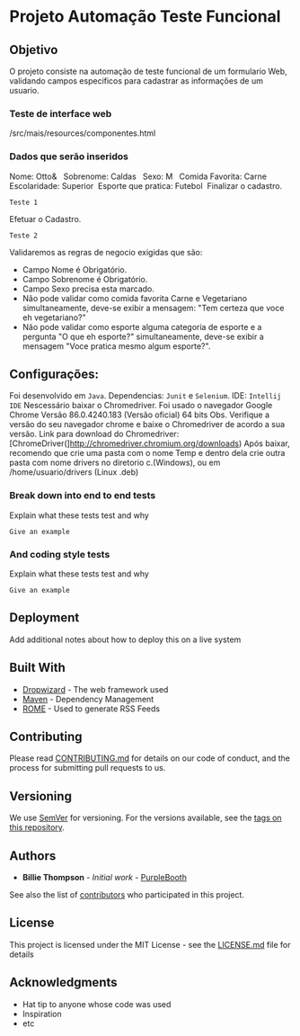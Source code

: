 # Projeto Automação Teste Funcional



## Objetivo

O projeto consiste na automação de teste funcional de um formulario Web, validando campos especificos para cadastrar as informações de um usuario.

### Teste de interface web

/src/mais/resources/componentes.html


### Dados que serão inseridos

Nome: Otto&
&nbsp;
Sobrenome: Caldas
&nbsp;
Sexo: M
&nbsp;
Comida Favorita: Carne&nbsp;
Escolaridade: Superior&nbsp;
Esporte que pratica: Futebol&nbsp;
Finalizar o cadastro.&nbsp;

```
Teste 1
```

Efetuar o Cadastro.

```
Teste 2
```

Validaremos as regras de negocio exigidas que são:
- Campo Nome é Obrigatório.
- Campo Sobrenome é Obrigatório.
- Campo Sexo precisa esta marcado.
- Não pode validar como comida favorita Carne e Vegetariano simultaneamente, deve-se
exibir a mensagem: "Tem certeza que voce eh vegetariano?"
- Não pode validar como esporte alguma categoria de esporte e a pergunta "O que eh esporte?" 
simultaneamente, deve-se exibir a mensagem "Voce pratica mesmo algum esporte?".

## Configurações:

Foi desenvolvido em ```Java```.
Dependencias: ```Junit``` e ```Selenium```.
IDE: ```Intellij IDE```
Nescessário baixar o Chromedriver. Foi usado o navegador Google Chrome Versão 86.0.4240.183 (Versão oficial) 64 bits
Obs. Verifique a versão do seu navegador chrome e baixe o Chromedriver de acordo a sua versão.
Link para download do Chromedriver: [ChromeDriver(]http://chromedriver.chromium.org/downloads)
Após baixar, recomendo que crie uma pasta com o nome Temp e dentro dela crie outra pasta com nome drivers no diretorio c.(Windows), ou em /home/usuario/drivers (Linux .deb)

### Break down into end to end tests

Explain what these tests test and why

```
Give an example
```

### And coding style tests

Explain what these tests test and why

```
Give an example
```

## Deployment

Add additional notes about how to deploy this on a live system

## Built With

* [Dropwizard](http://www.dropwizard.io/1.0.2/docs/) - The web framework used
* [Maven](https://maven.apache.org/) - Dependency Management
* [ROME](https://rometools.github.io/rome/) - Used to generate RSS Feeds

## Contributing

Please read [CONTRIBUTING.md](https://gist.github.com/PurpleBooth/b24679402957c63ec426) for details on our code of conduct, and the process for submitting pull requests to us.

## Versioning

We use [SemVer](http://semver.org/) for versioning. For the versions available, see the [tags on this repository](https://github.com/your/project/tags). 

## Authors

* **Billie Thompson** - *Initial work* - [PurpleBooth](https://github.com/PurpleBooth)

See also the list of [contributors](https://github.com/your/project/contributors) who participated in this project.

## License

This project is licensed under the MIT License - see the [LICENSE.md](LICENSE.md) file for details

## Acknowledgments

* Hat tip to anyone whose code was used
* Inspiration
* etc

